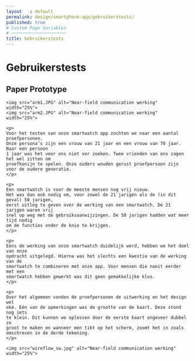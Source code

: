 ```yaml
---
layout   : default
permalink: design/smartphone-app/gebruikerstests/
published: true
# Custom Page Variables
# ─────────────────────
title: Gebruikerstests
---
```


<div class="container">
    <h1>Gebruikerstests</h1>
    <h2 id="paper-prototype">Paper Prototype</h2>

    <img src="arm1.JPG" alt="Near-field communication werking" width="25%">
    <img src="arm2.JPG" alt="Near-field communication werking" width="25%">

    <p>
    Voor het testen van onze smartwatch app zochten we naar een aantal proefpersonen. 
    Onze persona’s zijn een vrouw van 21 jaar en een vrouw van 70 jaar. Naar een persoon
    1 jaar was het voor ons niet ver zoeken. Twee vrienden van ons zagen het wel zitten om 
    proefkonijn te spelen. Onze ouders wouden gerust proefpersoon zijn voor de oudere generatie.
    </p>

    <p>
    Een smartwatch is voor de meeste mensen nog vrij nieuw. 
    Het was dan ook nodig om, voor zowel de 21 jarigen als de (in dit geval) 50 jarigen, 
    eerst uitleg te geven over de werking van een smartwatch. De 21 jarigen waren vrij 
    snel op weg met de gebruiksaanwijzingen. De 50 jarigen hadden wat meer tijd nodig 
    om de functies onder de knie te krijgen.
    </p>

    <p>
    Eens de werking van onze smartwatch duidelijk werd, hebben we het doel van onze 
    opdracht uitgelegd. Hierna was het slechts een kwestie van de werking van de 
    smartwatch te combineren met onze app. Voor mensen die nooit eerder met een 
    smartwatch hebben gewerkt was dit geen gemakkelijke klus.
    </p>

    <p>
    Over het algemeen vonden de proefpersonen de uitwerking en het design wel 
    oké. Eén van de opmerkingen was de grootte van de kaart. Deze stond nog iets 
    te klein. Dit kunnen we oplossen door de eerste kaart ongeveer dubbel zo 
    groot te maken en wanneer men tikt op het scherm, zoomt het in zoals 
    omschreven in de derde tekening.
    </p>

    <img src="wireflow_sw.jpg" alt="Near-field communication werking" width="25%">

</div>
